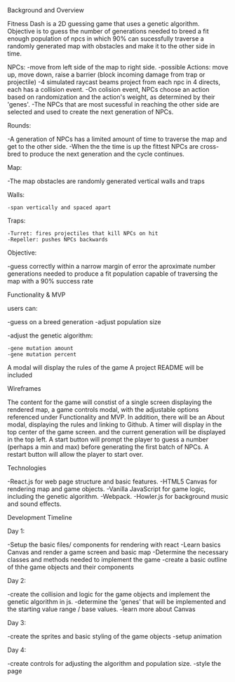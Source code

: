 
Background and Overview

Fitness Dash is a 2D guessing game that uses a genetic algorithm.
Objective is to guess the number of generations needed to breed a fit enough population of npcs in which 90% can 
sucessfully traverse a randomly generated map with obstacles and make it to the other side in time.

NPCs:
  -move from left side of the map to right side.
  -possible Actions: move up, move down, raise a barrier (block incoming damage from trap or projectile)
  -4 simulated raycast beams project from each npc in 4 directs, each has a collision event.
  -On colision event, NPCs choose an action based on randomization and the action's weight, as determined by their 'genes'.
  -The NPCs that are most sucessful in reaching the other side are selected and used to create the next generation of NPCs.
  
Rounds: 

  -A generation of NPCs has a limited amount of time to traverse the map and get to the other side. 
  -When the the time is up the fittest NPCs are cross-bred to produce the next generation and the cycle continues. 
  
Map:

  -The map obstacles are randomly generated vertical walls and traps 
  
  Walls:
  
    -span vertically and spaced apart
  
  Traps: 
  
    -Turret: fires projectiles that kill NPCs on hit
    -Repeller: pushes NPCs backwards
    
Objective:

  -guess correctly within a narrow margin of error the aproximate number generations needed to produce a fit population
  capable of traversing the map with a 90% success rate
  
  
Functionality & MVP

  users can:
  
  -guess on a breed generation
  -adjust population size

  -adjust the genetic algorithm:
  
    -gene mutation amount
    -gene mutation percent
    
  A modal will display the rules of the game 
  A project README will be included
  
Wireframes

The content for the game will constist of a single screen displaying the rendered map, a game controls modal, with the adjustable options referenced under Functionality and MVP. In addition, there will be an About modal, displaying the rules and linking to Github. A timer will display in the top center of the game screen. and the current generation will be displayed in the top left. A start button will prompt the player to guess a number (perhaps a min and max) before generating the first batch of NPCs. A restart button will allow the player to start over.

Technologies

-React.js for web page structure and basic features.
-HTML5 Canvas for rendering map and game objects.
-Vanilla JavaScript for game logic, including the genetic algorithm.
-Webpack.
-Howler.js for background music and sound effects.

Development Timeline

Day 1:

  -Setup the basic files/ components for rendering with react
  -Learn basics Canvas and render a game screen and basic map
  -Determine the necessary classes and methods needed to implement the game
  -create a basic outline of thhe game objects and their components
  
Day 2:

  -create the collision and logic for the game objects and implement the genetic algorithm in js.
  -determine the 'genes' that will be implemented and the starting value range / base values.
  -learn more about Canvas
  
Day 3:

  -create the sprites and basic styling of the game objects
  -setup animation
  
Day 4:

  -create controls for adjusting the algorithm and population size.
  -style the page